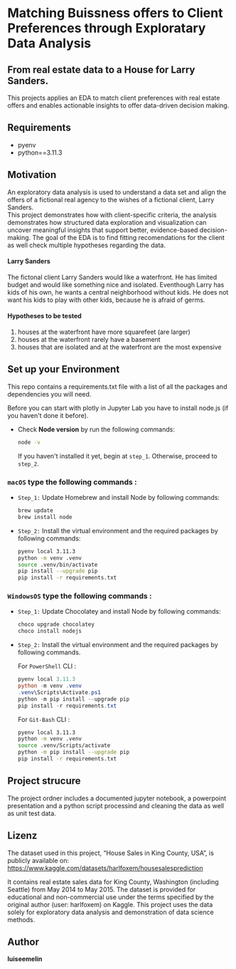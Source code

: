 

# Matching Buissness offers to Client Preferences through Exploratary Data Analysis
## From real estate data to a House for Larry Sanders. 

This projects applies an EDA to match client preferences with real estate offers and enables actionable insights to offer data-driven decision making. 

## Requirements

- pyenv
- python==3.11.3

## Motivation 
An exploratory data analysis is used to understand a data set and align the offers of a fictional real agency to the wishes of a fictional client, Larry Sanders.  
This project demonstrates how with client-specific criteria, the analysis demonstrates how structured data exploration and visualization can uncover meaningful insights that support better, evidence-based decision-making. 
The goal of the EDA is to find fitting recomendations for the client as well check multiple hypotheses regarding the data.

#### Larry Sanders
The fictonal client Larry Sanders would like a waterfront. He has limited budget and would like something nice and isolated. 
Eventhough Larry has kids of his own, he wants a central neighborhood without kids. He does not want his kids to play with other kids, because he is afraid of germs.

#### Hypotheses to be tested
1. houses at the waterfront have more squarefeet (are larger)
2. houses at the waterfront rarely have a basement
3. houses that are isolated and at the waterfront are the most expensive 

## Set up your Environment
This repo contains a requirements.txt file with a list of all the packages and dependencies you will need.

Before you can start with plotly in Jupyter Lab you have to install node.js (if you haven't done it before).
- Check **Node version**  by run the following commands:
    ```sh
    node -v
    ```
    If you haven't installed it yet, begin at `step_1`. Otherwise, proceed to `step_2`.


### **`macOS`** type the following commands : 


- `Step_1:` Update Homebrew and install Node by following commands:
    ```sh
    brew update
    brew install node
    ```

- `Step_2:` Install the virtual environment and the required packages by following commands:

    ```BASH
    pyenv local 3.11.3
    python -m venv .venv
    source .venv/bin/activate
    pip install --upgrade pip
    pip install -r requirements.txt
    ```
### **`WindowsOS`** type the following commands :


- `Step_1:` Update Chocolatey and install Node by following commands:
    ```sh
    choco upgrade chocolatey
    choco install nodejs
    ```

- `Step_2:` Install the virtual environment and the required packages by following commands.

   For `PowerShell` CLI :

    ```PowerShell
    pyenv local 3.11.3
    python -m venv .venv
    .venv\Scripts\Activate.ps1
    python -m pip install --upgrade pip
    pip install -r requirements.txt
    ```

    For `Git-Bash` CLI :
  
    ```BASH
    pyenv local 3.11.3
    python -m venv .venv
    source .venv/Scripts/activate
    python -m pip install --upgrade pip
    pip install -r requirements.txt
    ```
 
## Project strucure
The project ordner includes a documented jupyter notebook, a powerpoint presentation and a python script processind and cleaning the data as well as unit test data. 


## Lizenz
The dataset used in this project, “House Sales in King County, USA”, is publicly available on:
https://www.kaggle.com/datasets/harlfoxem/housesalesprediction

It contains real estate sales data for King County, Washington (including Seattle) from May 2014 to May 2015.
The dataset is provided for educational and non-commercial use under the terms specified by the original author (user: harlfoxem) on Kaggle.
This project uses the data solely for exploratory data analysis and demonstration of data science methods.

## Author
**luiseemelin** 